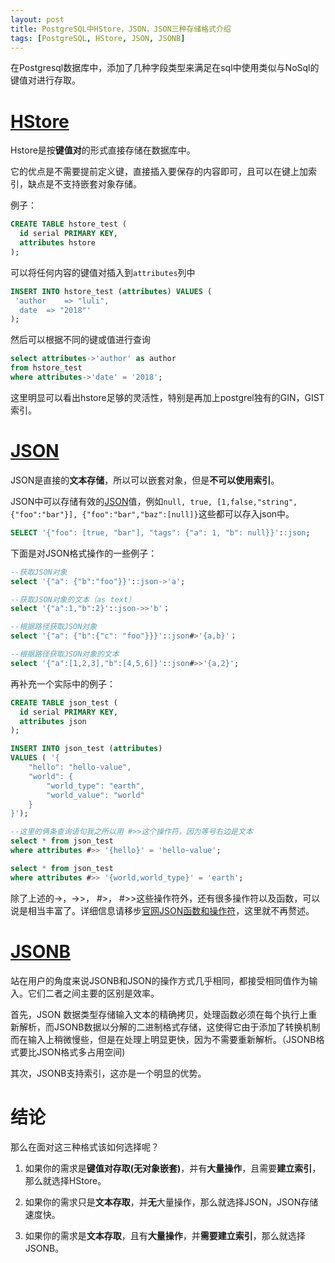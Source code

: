 ```yaml
---
layout: post
title: PostgreSQL中HStore，JSON，JSON三种存储格式介绍
tags: [PostgreSQL, HStore, JSON, JSONB]
---
```



在Postgresql数据库中，添加了几种字段类型来满足在sql中使用类似与NoSql的键值对进行存取。

# [HStore](https://www.postgresql.org/docs/9.3/static/hstore.html)

Hstore是按**键值对**的形式直接存储在数据库中。

它的优点是不需要提前定义键，直接插入要保存的内容即可，且可以在键上加索引，缺点是不支持嵌套对象存储。

例子：

``` sql
CREATE TABLE hstore_test (
  id serial PRIMARY KEY,
  attributes hstore
);
```

可以将任何内容的键值对插入到`attributes`列中

``` sql
INSERT INTO hstore_test (attributes) VALUES (
 'author    => "luli",
  date  => "2018"'
);
```

然后可以根据不同的键或值进行查询

``` sql
select attributes->'author' as author 
from hstore_test 
where attributes->'date' = '2018'; 
```

这里明显可以看出hstore足够的灵活性，特别是再加上postgrel独有的GIN，GIST索引。

# [JSON](https://www.postgresql.org/docs/9.6/static/datatype-json.html)

JSON是直接的**文本存储**，所以可以嵌套对象，但是**不可以使用索引**。

JSON中可以存储有效的[JSON](http://json.org/)值，例如``null, true, [1,false,"string",{"foo":"bar"}], {"foo":"bar","baz":[null]}``这些都可以存入json中。

``` sql
SELECT '{"foo": [true, "bar"], "tags": {"a": 1, "b": null}}'::json;
```

下面是对JSON格式操作的一些例子：

``` sql
--获取JSON对象
select '{"a": {"b":"foo"}}'::json->'a';

--获取JSON对象的文本（as text）
select '{"a":1,"b":2}'::json->>'b'；

--根据路径获取JSON对象
select '{"a": {"b":{"c": "foo"}}}'::json#>'{a,b}'；

--根据路径获取JSON对象的文本
select '{"a":[1,2,3],"b":[4,5,6]}'::json#>>'{a,2}';
```

再补充一个实际中的例子：

``` sql
CREATE TABLE json_test (
  id serial PRIMARY KEY,
  attributes json
);

INSERT INTO json_test (attributes) 
VALUES ( '{
    "hello": "hello-value",
    "world": {
        "world_type": "earth",
        "world_value": "world"
    }
}');

--这里的俩条查询语句我之所以用 #>>这个操作符，因为等号右边是文本
select * from json_test
where attributes #>> '{hello}' = 'hello-value';

select * from json_test 
where attributes #>> '{world,world_type}' = 'earth';
```

除了上述的->，->>， #>， #>>这些操作符外，还有很多操作符以及函数，可以说是相当丰富了。详细信息请移步[官网JSON函数和操作符](https://www.postgresql.org/docs/current/static/functions-json.html)，这里就不再赘述。

# [JSONB](https://www.postgresql.org/docs/9.6/static/datatype-json.html)

站在用户的角度来说JSONB和JSON的操作方式几乎相同，都接受相同值作为输入。它们二者之间主要的区别是效率。

首先，JSON 数据类型存储输入文本的精确拷贝，处理函数必须在每个执行上重新解析，而JSONB数据以分解的二进制格式存储，这使得它由于添加了转换机制而在输入上稍微慢些，但是在处理上明显更快，因为不需要重新解析。（JSONB格式要比JSON格式多占用空间)

其次，JSONB支持索引，这亦是一个明显的优势。

# 结论

那么在面对这三种格式该如何选择呢？

1. 如果你的需求是**键值对存取(无对象嵌套)**，并有**大量操作**，且需要**建立索引**，那么就选择HStore。

2. 如果你的需求只是**文本存取**，并**无**大量操作，那么就选择JSON，JSON存储速度快。

3. 如果你的需求是**文本存取**，且有**大量操作**，并**需要建立索引**，那么就选择JSONB。







